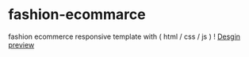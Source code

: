# fashion-ecommarce
fashion ecommerce responsive template with ( html / css / js )
! [Desgin preview](./preview.png)
